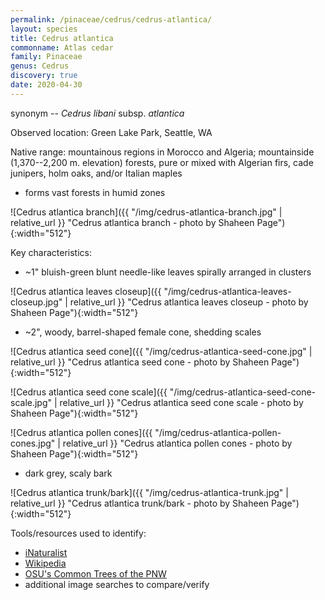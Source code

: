 ```yaml
---
permalink: /pinaceae/cedrus/cedrus-atlantica/
layout: species
title: Cedrus atlantica
commonname: Atlas cedar
family: Pinaceae
genus: Cedrus
discovery: true
date: 2020-04-30
---
```


synonym -- *Cedrus libani* subsp. *atlantica*

Observed location: Green Lake Park, Seattle, WA

Native range: mountainous regions in Morocco and Algeria; mountainside (1,370--2,200 m. elevation) forests, pure or mixed with Algerian firs, cade junipers, holm oaks, and/or Italian maples
  - forms vast forests in humid zones

![Cedrus atlantica branch]({{ "/img/cedrus-atlantica-branch.jpg" | relative_url }} "Cedrus atlantica branch - photo by Shaheen Page"){:width="512"}

Key characteristics:
  - ~1" bluish-green blunt needle-like leaves spirally arranged in clusters

![Cedrus atlantica leaves closeup]({{ "/img/cedrus-atlantica-leaves-closeup.jpg" | relative_url }} "Cedrus atlantica leaves closeup - photo by Shaheen Page"){:width="512"}

  - ~2", woody, barrel-shaped female cone, shedding scales

![Cedrus atlantica seed cone]({{ "/img/cedrus-atlantica-seed-cone.jpg" | relative_url }} "Cedrus atlantica seed cone - photo by Shaheen Page"){:width="512"}

![Cedrus atlantica seed cone scale]({{ "/img/cedrus-atlantica-seed-cone-scale.jpg" | relative_url }} "Cedrus atlantica seed cone scale - photo by Shaheen Page"){:width="512"}

![Cedrus atlantica pollen cones]({{ "/img/cedrus-atlantica-pollen-cones.jpg" | relative_url }} "Cedrus atlantica pollen cones - photo by Shaheen Page"){:width="512"}

  - dark grey, scaly bark

![Cedrus atlantica trunk/bark]({{ "/img/cedrus-atlantica-trunk.jpg" | relative_url }} "Cedrus atlantica trunk/bark - photo by Shaheen Page"){:width="512"}


Tools/resources used to identify:
  - [iNaturalist](https://www.inaturalist.org/taxa/136234-Cedrus-atlantica)
  - [Wikipedia](https://en.wikipedia.org/wiki/Cedrus_atlantica)
  - [OSU's Common Trees of the PNW](https://oregonstate.edu/trees/conifer_genera/true_cedar.html)
  - additional image searches to compare/verify
